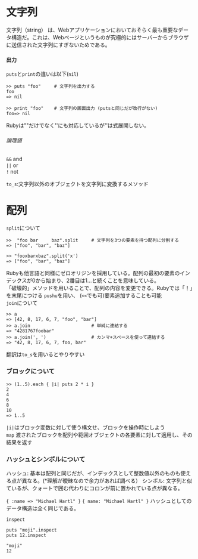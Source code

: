 # 文字列
文字列（string） は、Webアプリケーションにおいておそらく最も重要なデータ構造だ。これは、Webページというものが究極的にはサーバーからブラウザに送信された文字列にすぎないためである。<br>
#### 出力
```puts```と```print```の違いは以下(```nil```)
```
>> puts "foo"     # 文字列を出力する
foo
=> nil
```
```
>> print "foo"    # 文字列の画面出力 (putsと同じだが改行がない)
foo=> nil
```
Rubyは""だけでなく''にも対応しているが''は式展開しない。

###### 論理値
```&&``` and<br>
```||``` or<br>
```!``` not<br>

```to_s```:文字列以外のオブジェクトを文字列に変換するメソッド

# 配列
```split```について

```
>>  "foo bar     baz".split     # 文字列を3つの要素を持つ配列に分割する
=> ["foo", "bar", "baz"]
```
```
>> "fooxbarxbaz".split('x')
=> ["foo", "bar", "baz"]
```
Rubyも他言語と同様にゼロオリジンを採用している。配列の最初の要素のインデックスが0から始まり、2番目は1...と続くことを意味している。<br>
「破壊的」メソッドを用いることで、配列の内容を変更できる。Rubyでは「！」を末尾につける
```pushu```を用い、 (```<<```でも可)要素追加することも可能<br>
```join```について
```
>> a
=> [42, 8, 17, 6, 7, "foo", "bar"]
>> a.join                       # 単純に連結する
=> "4281767foobar"
>> a.join(', ')                 # カンマ+スペースを使って連結する
=> "42, 8, 17, 6, 7, foo, bar"
```
翻訳は```to_s```を用いるとやりやすい
### ブロックについて
```
>> (1..5).each { |i| puts 2 * i }
2
4
6
8
10
=> 1..5
```
```|i|```はブロック変数に対して使う構文せ、ブロックを操作時にしよう<br>
```map```
渡されたブロックを配列や範囲オブジェクトの各要素に対して適用し、その結果を返す

### ハッシュとシンボルについて
ハッシュ: 基本は配列と同じだが、インデックスとして整数値以外のものも使える点が異なる。(*理解が曖昧なので余力があれば調べる）
シンボル: 文字列と似ているが、クォートで囲む代わりにコロンが前に置かれている点が異なる。

```{ :name => "Michael Hartl" }```
```{ name: "Michael Hartl" }```
ハッシュとしてのデータ構造は全く同じである。

```inspect```
```
puts "moji".inspect
puts 12.inspect
```
```
"moji"
12
```

